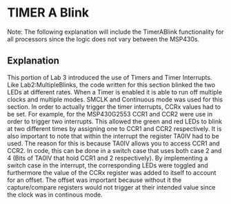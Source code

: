 # TIMER A Blink
Note:  The following explanation will include the TimerABlink functionality for all processors since the logic does not vary between the MSP430s.

## Explanation
This portion of Lab 3 introduced the use of Timers and Timer Interrupts. Like Lab2:MultipleBlinks, the code written for this section blinked the two LEDs at different rates.
When a Timer is enabled it is able to run off multiple clocks and multiple modes. SMCLK and Continuous mode was used for this section. In order to actually trigger the timer interrupts, CCRx values had to be set.
For example, for the MSP430G2553 CCR1 and CCR2 were use in order to trigger two interrupts. This allowed the green and red LEDs to blink at two different times by assigning one to CCR1 and CCR2 respectively.
It is also important to note that within the interrupt the register TA0IV had to be used. The reason for this is because TA0IV allows you to access CCR1 and CCR2. In code, this 
can be done in a switch case that uses both case 2 and 4 (Bits of TA0IV that hold CCR1 and 2 respectively). By implementing a switch case in the interrupt, the corresponding LEDs were toggled and furthermore
the value of the CCRx register was added to itself to account for an offset. The offset was important because without it the capture/compare registers  would not trigger at their intended value since the clock
was in continous mode.